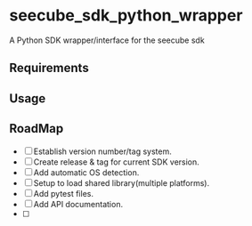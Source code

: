 # seecube_sdk_python_wrapper
A Python SDK wrapper/interface for the seecube sdk

## Requirements

## Usage

## RoadMap

- [ ] Establish version number/tag system.
- [ ] Create release & tag for current SDK version.
- [ ] Add automatic OS detection.
- [ ] Setup to load shared library(multiple platforms).
- [ ] Add pytest files.
- [ ] Add API documentation.
- [ ] 



